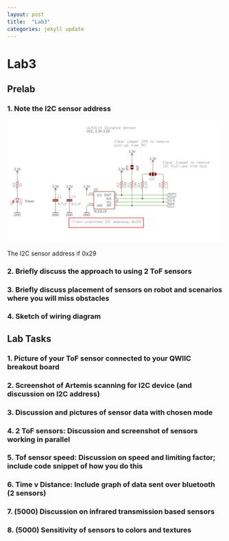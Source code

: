 ```yaml
---
layout: post
title:  "Lab3"
categories: jekyll update
---
```


# Lab3

## Prelab

### 1. Note the I2C sensor address

<img src="../images/Lab3/i2c addr of ToF sensor.png" alt="i2c addr of ToF sensor" style="zoom:50%;" />

The I2C sensor address if 0x29

### 2. **Briefly** discuss the approach to using 2 ToF sensors



### 3. **Briefly** discuss placement of sensors on robot and scenarios where you will miss obstacles



### 4. Sketch of wiring diagram



## Lab Tasks

### 1. Picture of your ToF sensor connected to your QWIIC breakout board



### 2. Screenshot of Artemis scanning for I2C device (and discussion on I2C address)



### 3. Discussion and pictures of sensor data with chosen mode



### 4. 2 ToF sensors: Discussion and screenshot of sensors working in parallel



### 5. Tof sensor speed: Discussion on speed and limiting factor; include code snippet of how you do this



### 6. Time v Distance: Include graph of data sent over bluetooth (2 sensors)



### 7. (5000) Discussion on infrared transmission based sensors



### 8. (5000) Sensitivity of sensors to colors and textures





